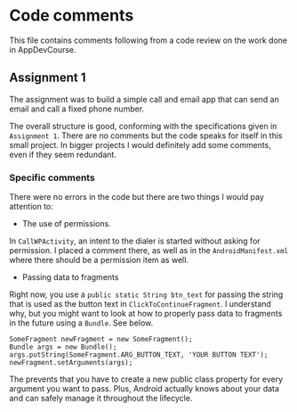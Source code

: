 # Code comments
This file contains comments following from
a code review on the work done in AppDevCourse.

## Assignment 1
The assignment was to build a simple
call and email app that can send an
email and call a fixed phone number.

The overall structure is good, conforming with the specifications
given in `Assignment 1`. There are no comments but the code
speaks for itself in this small project. In bigger projects I would
definitely add some comments, even if they seem redundant.

### Specific comments
There were no errors in the code but there are two things I would pay attention to:

* The use of permissions.

In `CallWPActivity`, an intent to the dialer is started
without asking for permission. I placed a comment there,
as well as in the `AndroidManifest.xml` where there should be
a permission item as well.

* Passing data to fragments

Right now, you use a `public static String btn_text` for passing
the string that is used as the button text in `ClickToContinueFragment`.
I understand why, but you might want to look at how to properly pass
data to fragments in the future using a `Bundle`. See below.

```
SomeFragment newFragment = new SomeFragment();
Bundle args = new Bundle();
args.putString(SomeFragment.ARG_BUTTON_TEXT, 'YOUR BUTTON TEXT');
newFragment.setArguments(args);
```

The prevents that you have to create a new public class property for
every argument you want to pass. Plus, Android actually knows about
your data and can safely manage it throughout the lifecycle.
